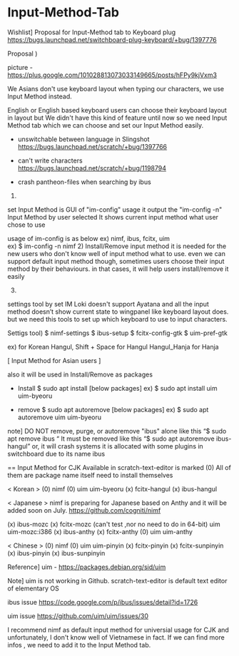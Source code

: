 # Input-Method-Tab
Wishlist] Proposal for Input-Method tab to Keyboard plug
https://bugs.launchpad.net/switchboard-plug-keyboard/+bug/1397776

Proposal )

picture -  https://plus.google.com/101028813073033149665/posts/hFPy9kjVxm3

We Asians don't use keyboard layout when typing our characters,
we use Input Method instead.

English or English based keyboard users can choose their keyboard layout in layout
but We didn't have this kind of feature until now
so we need Input Method tab which we can choose and set our Input Method easily.

* unswitchable between language in Slingshot
https://bugs.launchpad.net/scratch/+bug/1397766

* can't write characters
https://bugs.launchpad.net/scratch/+bug/1198794

* crash pantheon-files when searching by ibus

1)
set Input Method is GUI of "im-config" usage
it output the "im-config -n" Input Method by user selected
It shows current input method what user chose to use

usage of im-config is as below ex) 
nimf, ibus, fcitx, uim  
ex)
$ im-config -n nimf 
2)
Install/Remove input method
it is needed for the new users who don't know well of input method what to use.
even we can support default input method though, sometimes users choose their input method by their behaviours.
in that cases, it will help users install/remove it easily

3)
settings tool by set IM
Loki doesn't support Ayatana and all the input method doesn’t show current state to wingpanel like keyboard layout does.
but we need this tools to set up which keyboard to use to input characters.

Settigs tool)
$ nimf-settings
$ ibus-setup
$ fcitx-config-gtk
$ uim-pref-gtk

ex) for Korean 
Hangul, Shift + Space for Hangul
Hangul_Hanja for Hanja

[ Input Method for Asian users ]

also it will be used in Install/Remove as packages

* Install
$ sudo apt install [below packages]
ex)
$ sudo apt install uim uim-byeoru

* remove
$ sudo apt autoremove [below packages]
ex)
$ sudo apt autoremove uim uim-byeoru

note]
DO NOT remove, purge, or autoremove "ibus" alone like this  “$ sudo apt remove ibus “
It must be removed like this “$ sudo apt autoremove ibus-hangul”
or, it will crash systems
it is allocated with some plugins in switchboard due to its name ibus

== Input Method for CJK
Available in scratch-text-editor is marked (0)
All of them are package name itself need to install themselves

< Korean >
(0) nimf
(0) uim uim-byeoru
(x) fcitx-hangul
(x) ibus-hangul

< Japanese >
nimf is preparing for Japanese based on Anthy and it will be added soon on July.
https://github.com/cogniti/nimf


(x) ibus-mozc
(x) fcitx-mozc
(can't test ,nor no need to do in 64-bit) uim uim-mozc:i386
(x) ibus-anthy
(x) fcitx-anthy
(0) uim uim-anthy

< Chinese >
(0) nimf
(0) uim uim-pinyin
(x) fcitx-pinyin
(x) fcitx-sunpinyin
(x) ibus-pinyin
(x) ibus-sunpinyin

Reference]
uim - https://packages.debian.org/sid/uim


Note]
uim is not working in Github.
scratch-text-editor is default text editor of elementary OS

ibus issue
https://code.google.com/p/ibus/issues/detail?id=1726

uim issue
https://github.com/uim/uim/issues/30


I recommend nimf as default input method for universial usage for CJK
and unfortunately, I don't know well of Vietnamese in fact. If we can find more infos ,
we need to add it to the Input Method tab.
